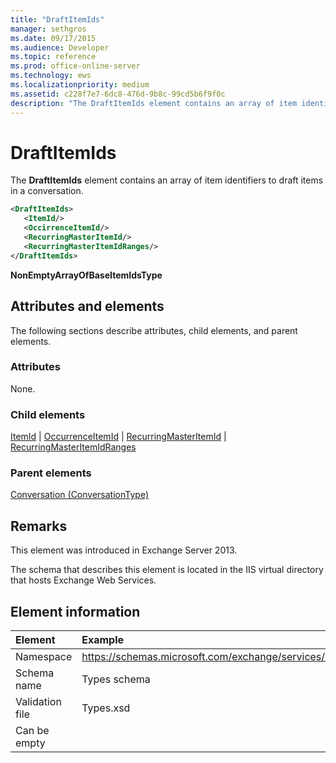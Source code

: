 ```yaml
---
title: "DraftItemIds"
manager: sethgros
ms.date: 09/17/2015
ms.audience: Developer
ms.topic: reference
ms.prod: office-online-server
ms.technology: ews
ms.localizationpriority: medium
ms.assetid: c228f7e7-6dc8-476d-9b8c-99cd5b6f9f0c
description: "The DraftItemIds element contains an array of item identifiers to draft items in a conversation."
---
```


# DraftItemIds

The **DraftItemIds** element contains an array of item identifiers to draft items in a conversation. 
  
```XML
<DraftItemIds>
   <ItemId/>
   <OccirrenceItemId/>
   <RecurringMasterItemId/>
   <RecurringMasterItemIdRanges/>
</DraftItemIds>
```

 **NonEmptyArrayOfBaseItemIdsType**
## Attributes and elements

The following sections describe attributes, child elements, and parent elements.
  
### Attributes

None.
  
### Child elements

[ItemId](itemid.md) | [OccurrenceItemId](occurrenceitemid.md) | [RecurringMasterItemId](recurringmasteritemid.md) | [RecurringMasterItemIdRanges](recurringmasteritemidranges.md)
  
### Parent elements

[Conversation (ConversationType)](conversation-conversationtype.md)
  
## Remarks

This element was introduced in Exchange Server 2013.
  
The schema that describes this element is located in the IIS virtual directory that hosts Exchange Web Services.
  
## Element information

| Element | Example |
|:-----|:-----|
|Namespace  <br/> |https://schemas.microsoft.com/exchange/services/2006/types  <br/> |
|Schema name  <br/> |Types schema  <br/> |
|Validation file  <br/> |Types.xsd  <br/> |
|Can be empty  <br/> ||
   

